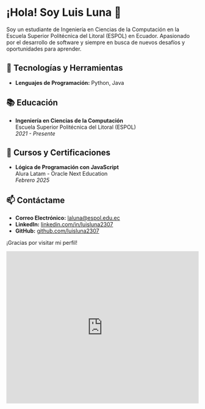 # ¡Hola! Soy Luis Luna 👋

Soy un estudiante de Ingeniería en Ciencias de la Computación en la Escuela Superior Politécnica del Litoral (ESPOL) en Ecuador. Apasionado por el desarrollo de software y siempre en busca de nuevos desafíos y oportunidades para aprender.

## 🔧 Tecnologías y Herramientas

- **Lenguajes de Programación:** Python, Java

## 📚 Educación

- **Ingeniería en Ciencias de la Computación**  
  Escuela Superior Politécnica del Litoral (ESPOL)  
  *2021 - Presente*

## 🌱 Cursos y Certificaciones

- **Lógica de Programación con JavaScript**  
  Alura Latam - Oracle Next Education  
  *Febrero 2025*

## 📫 Contáctame

- **Correo Electrónico:** laluna@espol.edu.ec
- **LinkedIn:** [linkedin.com/in/luisluna2307](https://www.linkedin.com/in/luisluna2307/)
- **GitHub:** [github.com/luisluna2307](https://github.com/luisluna2307)

¡Gracias por visitar mi perfil!

<iframe src="https://www.linkedin.com/embed/feed/update/urn:li:share:7310701729786814465" height="399" width="504" frameborder="0" allowfullscreen="" title="Publicación integrada"></iframe>
